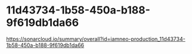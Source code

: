 # 11d43734-1b58-450a-b188-9f619db1da66
https://sonarcloud.io/summary/overall?id=iamneo-production_11d43734-1b58-450a-b188-9f619db1da66
